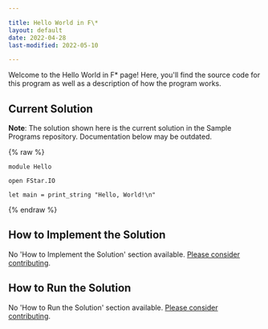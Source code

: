 ```yaml
---

title: Hello World in F\*
layout: default
date: 2022-04-28
last-modified: 2022-05-10

---
```


Welcome to the Hello World in F\* page! Here, you'll find the source code for this program as well as a description of how the program works.

## Current Solution

**Note**: The solution shown here is the current solution in the Sample Programs repository. Documentation below may be outdated.

{% raw %}

```f\*
module Hello

open FStar.IO

let main = print_string "Hello, World!\n"
```

{% endraw %}

## How to Implement the Solution

No 'How to Implement the Solution' section available. [Please consider contributing](https://github.com/TheRenegadeCoder/sample-programs-website).

## How to Run the Solution

No 'How to Run the Solution' section available. [Please consider contributing](https://github.com/TheRenegadeCoder/sample-programs-website).